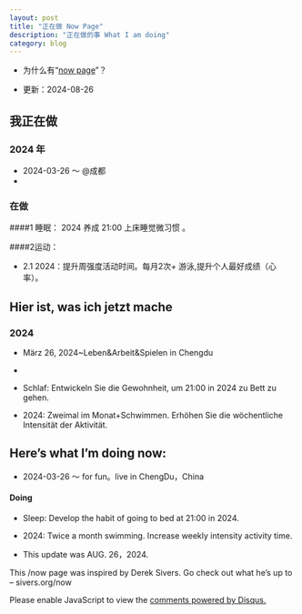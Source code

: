 ```yaml
---
layout: post
title: "正在做 Now Page"
description: "正在做的事 What I am doing"
category: blog
---
```



- 为什么有“[now page](http://nownownow.com/about)”？


- 更新：2024-08-26


## 我正在做


  
### 2024 年

- 2024-03-26 ～     @成都
- 
### 在做

####1 睡眠：  2024 养成 21:00 上床睡觉微习惯 。


####2运动：
   - 2.1   2024：提升周强度活动时间。每月2次+ 游泳,提升个人最好成绩（心率）。


## Hier ist, was ich jetzt mache
### 2024


- März 26, 2024~Leben&Arbeit&Spielen in Chengdu
- 
- Schlaf: Entwickeln Sie die Gewohnheit, um 21:00 in 2024 zu Bett zu gehen.

- 2024: Zweimal im Monat+Schwimmen. Erhöhen Sie die wöchentliche Intensität der Aktivität.




## Here’s what I’m doing now:


- 2024-03-26 ～      for fun。live in ChengDu，China
 
#### Doing

- Sleep: Develop the habit of going to bed at 21:00 in 2024.


- 2024: Twice a month swimming. Increase weekly intensity activity time. 


  
- This update was AUG. 26，2024.

This /now page was inspired by Derek Sivers. Go check out what he’s up to – sivers.org/now 


<div id="disqus_thread"></div>
<script>

/**
*  RECOMMENDED CONFIGURATION VARIABLES: EDIT AND UNCOMMENT THE SECTION BELOW TO INSERT DYNAMIC VALUES FROM YOUR PLATFORM OR CMS.
*  LEARN WHY DEFINING THESE VARIABLES IS IMPORTANT: https://disqus.com/admin/universalcode/#configuration-variables*/
/*
var disqus_config = function () {
this.page.url = https://violettianjie.github.io;  // Replace PAGE_URL with your page's canonical URL variable
this.page.identifier = https://violettianjie.github.io; // Replace PAGE_IDENTIFIER with your page's unique identifier variable
};
*/
(function() { // DON'T EDIT BELOW THIS LINE
var d = document, s = d.createElement('script');
s.src = 'https://https-violettianjie-github-io-1.disqus.com/embed.js';
s.setAttribute('data-timestamp', +new Date());
(d.head || d.body).appendChild(s);
})();
</script>
<noscript>Please enable JavaScript to view the <a href="https://disqus.com/?ref_noscript">comments powered by Disqus.</a></noscript>


